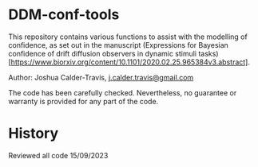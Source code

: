 # DDM-conf-tools

This repository contains various functions to assist with the modelling of confidence, as set out in the manuscript (Expressions for Bayesian confidence of drift diffusion observers in dynamic stimuli tasks)[https://www.biorxiv.org/content/10.1101/2020.02.25.965384v3.abstract]. 

Author: Joshua Calder-Travis, j.calder.travis@gmail.com

The code has been carefully checked. Nevertheless, no guarantee or warranty is provided for any part of the code.

# History 
Reviewed all code 15/09/2023
